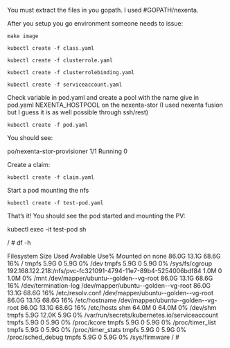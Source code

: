 You must extract the files in you gopath. I used #GOPATH/nexenta.

After you setup you go environment someone needs to issue:

```
make image

kubectl create -f class.yaml

kubectl create -f clusterrole.yaml

kubectl create -f clusterrolebinding.yaml

kubectl create -f serviceaccount.yaml

```

Check variable in pod.yaml and create a pool with the name give in pod.yaml NEXENTA_HOSTPOOL on the nexenta-stor (I used nexenta fusion but I guess it is as well possible through ssh/rest)

```
kubectl create -f pod.yaml

```


You should see:

po/nexenta-stor-provisioner   1/1       Running   0



Create a claim:

```
kubectl create -f claim.yaml
```

Start a pod mounting the nfs

```
kubectl create -f test-pod.yaml
```



That’s it! You should see the pod started and mounting the PV:

kubectl exec -it test-pod sh

/ # df -h

Filesystem                Size      Used Available Use% Mounted on
none                     86.0G     13.1G     68.6G  16% /
tmpfs                     5.9G         0      5.9G   0% /dev
tmpfs                     5.9G         0      5.9G   0% /sys/fs/cgroup
192.168.122.218:/nfs/pvc-fc321091-4794-11e7-89b4-5254006bdf84
                          1.0M         0      1.0M   0% /mnt
/dev/mapper/ubuntu--golden--vg-root
                         86.0G     13.1G     68.6G  16% /dev/termination-log
/dev/mapper/ubuntu--golden--vg-root
                         86.0G     13.1G     68.6G  16% /etc/resolv.conf
/dev/mapper/ubuntu--golden--vg-root
                         86.0G     13.1G     68.6G  16% /etc/hostname
/dev/mapper/ubuntu--golden--vg-root
                         86.0G     13.1G     68.6G  16% /etc/hosts
shm                      64.0M         0     64.0M   0% /dev/shm
tmpfs                     5.9G     12.0K      5.9G   0% /var/run/secrets/kubernetes.io/serviceaccount
tmpfs                     5.9G         0      5.9G   0% /proc/kcore
tmpfs                     5.9G         0      5.9G   0% /proc/timer_list
tmpfs                     5.9G         0      5.9G   0% /proc/timer_stats
tmpfs                     5.9G         0      5.9G   0% /proc/sched_debug
tmpfs                     5.9G         0      5.9G   0% /sys/firmware
/ #